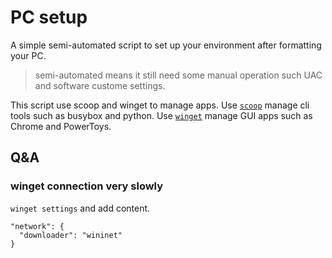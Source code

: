 # PC setup

A simple semi-automated script to set up your environment after formatting your PC.

> semi-automated means it still need some manual operation such UAC and software custome settings.

This script use scoop and winget to manage apps.
Use [`scoop`](https://scoop.sh/) manage cli tools such as busybox and python.
Use [`winget`](https://github.com/microsoft/winget-cli) manage GUI apps such as Chrome and PowerToys.

## Q&A

### winget connection very slowly

`winget settings` and add content.

```
"network": {
  "downloader": "wininet"
}
```
